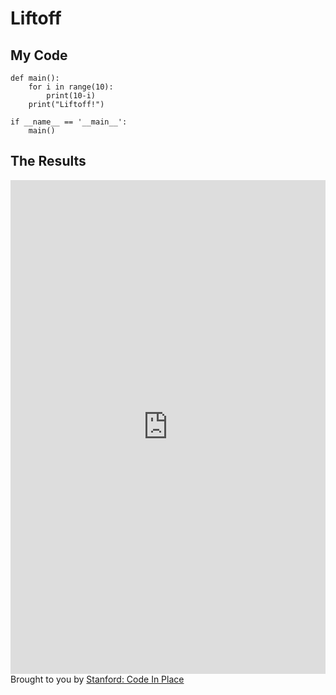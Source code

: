 # Liftoff

## My Code

```
def main():
    for i in range(10):
        print(10-i)
    print("Liftoff!")

if __name__ == '__main__':
    main()
```

## The Results

<iframe src="https://codeinplace.stanford.edu/cip3/share/i6c9QP94h4RGvpCRzkpv" width="100%" height="790px" frameBorder="0" style="border: 0;"></iframe><br>Brought to you by <a href="https://codeinplace.stanford.edu/" target="_blank">Stanford: Code In Place</a>
